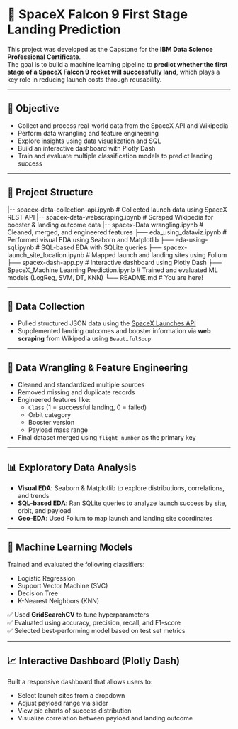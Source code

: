 # 🚀 SpaceX Falcon 9 First Stage Landing Prediction

This project was developed as the Capstone for the **IBM Data Science Professional Certificate**.  
The goal is to build a machine learning pipeline to **predict whether the first stage of a SpaceX Falcon 9 rocket will successfully land**, which plays a key role in reducing launch costs through reusability.

---

## 📌 Objective

- Collect and process real-world data from the SpaceX API and Wikipedia
- Perform data wrangling and feature engineering
- Explore insights using data visualization and SQL
- Build an interactive dashboard with Plotly Dash
- Train and evaluate multiple classification models to predict landing success

---

## 📂 Project Structure
|-- spacex-data-collection-api.ipynb         # Collected launch data using SpaceX REST API
|-- spacex-data-webscraping.ipynb            # Scraped Wikipedia for booster & landing outcome data
|-- spacex-Data wrangling.ipynb              # Cleaned, merged, and engineered features
├── eda_using_dataviz.ipynb                  # Performed visual EDA using Seaborn and Matplotlib
├── eda-using-sql.ipynb                      # SQL-based EDA with SQLite queries
├── spacex-launch_site_location.ipynb        # Mapped launch and landing sites using Folium
├── spacex-dash-app.py                       # Interactive dashboard using Plotly Dash
├── SpaceX_Machine Learning Prediction.ipynb # Trained and evaluated ML models (LogReg, SVM, DT, KNN)
└── README.md                                # You are here!


---

## 📡 Data Collection

- Pulled structured JSON data using the [SpaceX Launches API](https://api.spacexdata.com/v4/launches/query)
- Supplemented landing outcomes and booster information via **web scraping** from Wikipedia using `BeautifulSoup`

---

## 🧹 Data Wrangling & Feature Engineering

- Cleaned and standardized multiple sources
- Removed missing and duplicate records
- Engineered features like:
  - `Class` (1 = successful landing, 0 = failed)
  - Orbit category
  - Booster version
  - Payload mass range
- Final dataset merged using `flight_number` as the primary key

---

## 📊 Exploratory Data Analysis

- **Visual EDA**: Seaborn & Matplotlib to explore distributions, correlations, and trends
- **SQL-based EDA**: Ran SQLite queries to analyze launch success by site, orbit, and payload
- **Geo-EDA**: Used Folium to map launch and landing site coordinates

---

## 🧠 Machine Learning Models

Trained and evaluated the following classifiers:
- Logistic Regression  
- Support Vector Machine (SVC)  
- Decision Tree  
- K-Nearest Neighbors (KNN)

✅ Used **GridSearchCV** to tune hyperparameters  
✅ Evaluated using accuracy, precision, recall, and F1-score  
✅ Selected best-performing model based on test set metrics

---

## 📈 Interactive Dashboard (Plotly Dash)

Built a responsive dashboard that allows users to:
- Select launch sites from a dropdown
- Adjust payload range via slider
- View pie charts of success distribution
- Visualize correlation between payload and landing outcome



